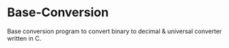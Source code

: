 # Base-Conversion
Base conversion program to convert binary to decimal &amp; universal converter written in C.
